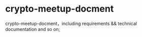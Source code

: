# crypto-meetup-docment
crypto-meetup-docment，including requirements &amp;&amp; technical documentation and so on; 
